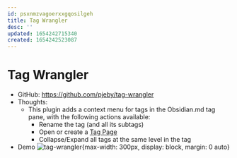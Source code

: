 ```yaml
---
id: psxnmzvagoerxxgqosilgeh
title: Tag Wrangler
desc: ''
updated: 1654242715340
created: 1654242523087
---
```

# Tag Wrangler

- GitHub: https://github.com/pjeby/tag-wrangler
- Thoughts:
    - This plugin adds a context menu for tags in the Obsidian.md tag pane, with the following actions available:
        - Rename the tag (and all its subtags)
        - Open or create a [Tag Page](https://github.com/pjeby/tag-wrangler#tag-pages)
        - Collapse/Expand all tags at the same level in the tag 
- Demo ![tag-wrangler](https://raw.githubusercontent.com/pjeby/tag-wrangler/master/contextmenu.png){max-width: 300px, display: block, margin: 0 auto}